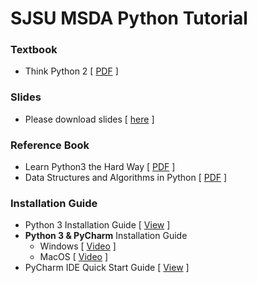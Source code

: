 # SJSU MSDA Python Tutorial
### Textbook 
* Think Python 2 [ [PDF](http://greenteapress.com/thinkpython2/thinkpython2.pdf) ]
### Slides
* Please download slides [ [here](https://drive.google.com/drive/folders/1OzEq6Wt61vZHbAISLcojl9q5SR4zIld7?usp=sharing) ]
### Reference Book
* Learn Python3 the Hard Way [ [PDF](https://program.bruintech.org/wp-content/uploads/2018/01/learn-python3-the-hard-way-jul-4-2017.pdf) ]
* Data Structures and Algorithms in Python [ [PDF](https://doc.lagout.org/programmation/python/Data%20Structures%20and%20Algorithms%20in%20Python%20%5bGoodrich,%20Tamassia%20&%20Goldwasser%202013-03-18%5d.pdf) ]
### Installation Guide
* Python 3 Installation Guide [ [View](https://www.ics.uci.edu/~pattis/common/handouts/pythoneclipsejava/python.html) ]
* **Python 3 & PyCharm** Installation Guide
  * Windows [ [Video](https://www.youtube.com/watch?v=puBXxzcWJIQ) ] 
  * MacOS   [ [Video](https://www.youtube.com/watch?v=oyzH4M6X6F4) ]
* PyCharm IDE Quick Start Guide [ [View](https://www.jetbrains.com/help/pycharm/quick-start-guide.html) ]

